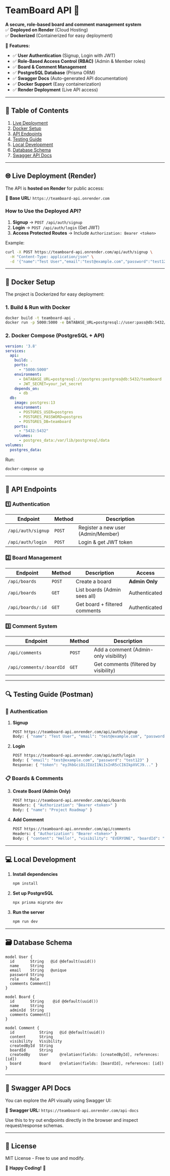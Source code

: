 # **TeamBoard API** 🚀  

**A secure, role-based board and comment management system**  
✅ **Deployed on Render** (Cloud Hosting)  
✅ **Dockerized** (Containerized for easy deployment)  

🔹 **Features:**  
- ✅ **User Authentication** (Signup, Login with JWT)  
- ✅ **Role-Based Access Control (RBAC)** (Admin & Member roles)  
- ✅ **Board & Comment Management**  
- ✅ **PostgreSQL Database** (Prisma ORM)  
- ✅ **Swagger Docs** (Auto-generated API documentation)  
- ✅ **Docker Support** (Easy containerization)  
- ✅ **Render Deployment** (Live API access)  

---

## **📌 Table of Contents**  
1. [Live Deployment](#-live-deployment)  
2. [Docker Setup](#-docker-setup)  
3. [API Endpoints](#-api-endpoints)  
4. [Testing Guide](#-testing-guide-postman)  
5. [Local Development](#-local-development)  
6. [Database Schema](#-database-schema)  
7. [Swagger API Docs](#-swagger-api-docs)  

---

## **🌐 Live Deployment (Render)**  
The API is **hosted on Render** for public access:  

🔗 **Base URL:** `https://teamboard-api.onrender.com`  

### **How to Use the Deployed API?**  
1. **Signup** → `POST /api/auth/signup`  
2. **Login** → `POST /api/auth/login` (Get JWT)  
3. **Access Protected Routes** → Include `Authorization: Bearer <token>`  

Example:  
```bash
curl -X POST https://teamboard-api.onrender.com/api/auth/signup \
  -H "Content-Type: application/json" \
  -d '{"name":"Test User","email":"test@example.com","password":"test123","role":"MEMBER"}'
```

---

## **🐳 Docker Setup**

The project is Dockerized for easy deployment:

### **1. Build & Run with Docker**
```bash
docker build -t teamboard-api .
docker run -p 5000:5000 -e DATABASE_URL=postgresql://user:pass@db:5432/teamboard -e JWT_SECRET=your_jwt_secret teamboard-api
```

### **2. Docker Compose (PostgreSQL + API)**
```yaml
version: '3.8'
services:
  api:
    build: .
    ports:
      - "5000:5000"
    environment:
      - DATABASE_URL=postgresql://postgres:postgres@db:5432/teamboard
      - JWT_SECRET=your_jwt_secret
    depends_on:
      - db
  db:
    image: postgres:13
    environment:
      - POSTGRES_USER=postgres
      - POSTGRES_PASSWORD=postgres
      - POSTGRES_DB=teamboard
    ports:
      - "5432:5432"
    volumes:
      - postgres_data:/var/lib/postgresql/data
volumes:
  postgres_data:
```
Run:  
```bash
docker-compose up
```

---

## **🔗 API Endpoints**

### **1️⃣ Authentication**  
| **Endpoint**       | **Method** | **Description**                     |
|--------------------|-----------|------------------------------------|
| `/api/auth/signup` | `POST`    | Register a new user (Admin/Member) |
| `/api/auth/login`  | `POST`    | Login & get JWT token              |

### **2️⃣ Board Management**  
| **Endpoint**      | **Method** | **Description**                          | **Access**        |
|-------------------|-----------|-----------------------------------------|-------------------|
| `/api/boards`     | `POST`    | Create a board                          | **Admin Only**    |
| `/api/boards`     | `GET`     | List boards (Admin sees all)            | Authenticated     |
| `/api/boards/:id` | `GET`     | Get board + filtered comments           | Authenticated     |

### **3️⃣ Comment System**  
| **Endpoint**             | **Method** | **Description**                          |
|--------------------------|-----------|-----------------------------------------|
| `/api/comments`          | `POST`    | Add a comment (Admin-only visibility)   |
| `/api/comments/:boardId` | `GET`     | Get comments (filtered by visibility)   |

---

## **🔍 Testing Guide (Postman)**  

### **🔐 Authentication**  
1. **Signup**  
   ```bash
   POST https://teamboard-api.onrender.com/api/auth/signup
   Body: { "name": "Test User", "email": "test@example.com", "password": "test123", "role": "MEMBER" }
   ```
2. **Login**  
   ```bash
   POST https://teamboard-api.onrender.com/api/auth/login
   Body: { "email": "test@example.com", "password": "test123" }
   Response: { "token": "eyJhbGciOiJIUzI1NiIsInR5cCI6IkpXVCJ9..." }
   ```

### **📋 Boards & Comments**  
3. **Create Board (Admin Only)**  
   ```bash
   POST https://teamboard-api.onrender.com/api/boards
   Headers: { "Authorization": "Bearer <token>" }
   Body: { "name": "Project Roadmap" }
   ```
4. **Add Comment**  
   ```bash
   POST https://teamboard-api.onrender.com/api/comments
   Headers: { "Authorization": "Bearer <token>" }
   Body: { "content": "Hello!", "visibility": "EVERYONE", "boardId": "board-uuid" }
   ```

---

## **💻 Local Development**  
1. **Install dependencies**  
   ```bash
   npm install
   ```
2. **Set up PostgreSQL**  
   ```bash
   npx prisma migrate dev
   ```
3. **Run the server**  
   ```bash
   npm run dev
   ```

---

## **🗃 Database Schema**  
```prisma
model User {
  id       String   @id @default(uuid())
  name     String
  email    String   @unique
  password String
  role     Role
  comments Comment[]
}

model Board {
  id       String    @id @default(uuid())
  name     String
  adminId  String
  comments Comment[]
}

model Comment {
  id           String   @id @default(uuid())
  content      String
  visibility   Visibility
  createdById  String
  boardId      String
  createdBy    User     @relation(fields: [createdById], references: [id])
  board        Board    @relation(fields: [boardId], references: [id])
}
```

---

## **📖 Swagger API Docs**

You can explore the API visually using Swagger UI:

🔗 **Swagger URL:** `https://teamboard-api.onrender.com/api-docs`

Use this to try out endpoints directly in the browser and inspect request/response schemas.

---

## **📜 License**  
MIT License - Free to use and modify.  

🚀 **Happy Coding!** 🚀